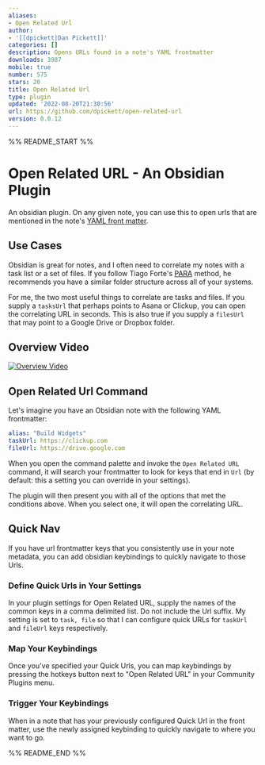 ```yaml
---
aliases:
- Open Related Url
author:
- '[[dpickett|Dan Pickett]]'
categories: []
description: Opens URLs found in a note's YAML frontmatter
downloads: 3987
mobile: true
number: 575
stars: 20
title: Open Related Url
type: plugin
updated: '2022-08-20T21:30:56'
url: https://github.com/dpickett/open-related-url
version: 0.0.12
---
```


%% README_START %%

# Open Related URL - An Obsidian Plugin

An obsidian plugin. On any given note, you can use this to open urls that are mentioned in the note's [YAML front matter](https://help.obsidian.md/Advanced+topics/YAML+front+matter).

## Use Cases

Obsidian is great for notes, and I often need to correlate my notes with a task list or a set of files. If you follow Tiago Forte's [PARA](https://fortelabs.co/blog/para/) method, he recommends you have a similar folder structure across all of your systems.

For me, the two most useful things to correlate are tasks and files. If you supply a `tasksUrl` that perhaps points to Asana or Clickup, you can open the correlating URL in seconds. This is also true if you supply a `filesUrl` that may point to a Google Drive or Dropbox folder.

## Overview Video

[![Overview Video](https://img.youtube.com/vi/S-1r0Z7nPgo/0.jpg)](https://www.youtube.com/watch?v=S-1r0Z7nPgo)

## Open Related Url Command

Let's imagine you have an Obsidian note with the following YAML frontmatter:

```yaml
alias: "Build Widgets"
taskUrl: https://clickup.com
fileUrl: https://drive.google.com
```

When you open the command palette and invoke the `Open Related URL` command, it will search your frontmatter to look for keys that end in `Url` (by default: this a setting you can override in your settings).

The plugin will then present you with all of the options that met the conditions above. When you select one, it will open the correlating URL.

## Quick Nav

If you have url frontmatter keys that you consistently use in your note metadata, you can add obsidian keybindings to quickly navigate to those Urls.

### Define Quick Urls in Your Settings

In your plugin settings for Open Related URL, supply the names of the common keys in a comma delimited list. Do not include the Url suffix. My setting is set to `task, file` so that I can configure quick URLs for `taskUrl` and `fileUrl` keys respectively.

### Map Your Keybindings

Once you've specified your Quick Urls, you can map keybindings by pressing the hotkeys button next to "Open Related URL" in your Community Plugins menu.

### Trigger Your Keybindings

When in a note that has your previously configured Quick Url in the front matter, use the newly assigned keybinding to quickly navigate to where you want to go.


%% README_END %%